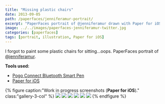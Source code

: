 ```yaml
---
title: "Missing plastic chairs"
date: 2013-09-05
path: /paperfaces/jenniferamur-portrait/
excerpt: "PaperFaces portrait of @jenniferamur drawn with Paper for iOS on an iPad."
image: ../../images/paperfaces-jenniferamur-twitter.jpg
categories: [paperfaces]
tags: [portrait, illustration, Paper for iOS]
---
```


I forgot to paint some plastic chairs for sitting…oops. PaperFaces portrait of [@jenniferamur](https://twitter.com/jenniferamur).

**Tools used:**

- [Pogo Connect Bluetooth Smart Pen](https://www.amazon.com/gp/product/B009K448L4/ref=as_li_ss_tl?ie=UTF8&camp=1789&creative=390957&creativeASIN=B009K448L4&linkCode=as2&tag=mademist-20)
- [Paper for iOS](https://paper.bywetransfer.com/)

{% figure caption:"Work in progress screenshots (**Paper for iOS**)." class:"gallery-3-col" %}
[![](../../images/paperfaces-jenniferamur-process-1-600.jpg)](../../images/paperfaces-jenniferamur-process-1-lg.jpg)
[![](../../images/paperfaces-jenniferamur-process-2-600.jpg)](../../images/paperfaces-jenniferamur-process-2-lg.jpg)
[![](../../images/paperfaces-jenniferamur-process-3-600.jpg)](../../images/paperfaces-jenniferamur-process-3-lg.jpg)
[![](../../images/paperfaces-jenniferamur-process-4-600.jpg)](../../images/paperfaces-jenniferamur-process-4-lg.jpg)
[![](../../images/paperfaces-jenniferamur-process-5-600.jpg)](../../images/paperfaces-jenniferamur-process-5-lg.jpg)
[![](../../images/paperfaces-jenniferamur-process-6-600.jpg)](../../images/paperfaces-jenniferamur-process-6-lg.jpg)
{% endfigure %}
